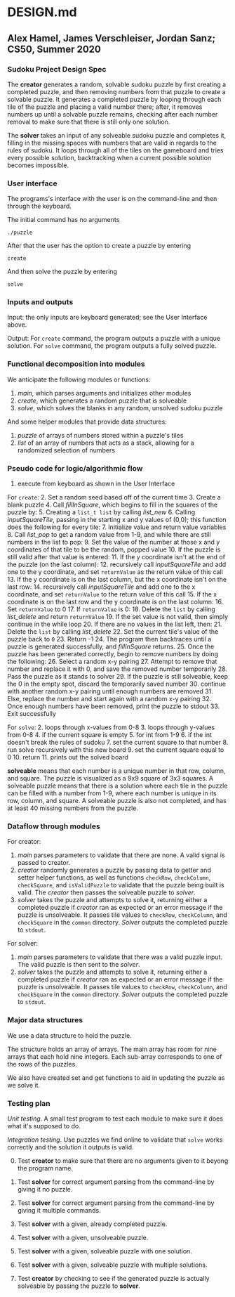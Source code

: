 # DESIGN.md
## Alex Hamel, James Verschleiser, Jordan Sanz; CS50, Summer 2020

### Sudoku Project Design Spec

The **creator** generates a random, solvable sudoku puzzle by first creating a completed puzzle, and then removing numbers from that puzzle to create a solvable puzzle. 
It generates a completed puzzle by looping through each tile of the puzzle and placing a valid number there; after, it removes numbers up until a solvable puzzle remains, checking after each number removal to make sure that there is still only one solution.

The **solver** takes an input of any solveable sudoku puzzle and completes it, filling in the missing spaces with numbers that are valid in regards to the rules of sudoku. It loops through all of the tiles on the gameboard and tries every possible solution, backtracking when a current possible solution becomes impossible.


### User interface

The programs's interface with the user is on the command-line and then through the keyboard.

The initial command has no arguments

```
./puzzle
```

After that the user has the option to create a puzzle by entering

```
create
```

And then solve the puzzle by entering

```
solve
```

### Inputs and outputs

Input: the only inputs are keyboard generated; see the User Interface above.

Output: For `create` command, the program outputs a puzzle with a unique solution. For `solve` command, the program outputs a fully solved puzzle.


### Functional decomposition into modules

We anticipate the following modules or functions:

 1. *main*, which parses arguments and initializes other modules
 2. *create*, which generates a random puzzle that is solveable
 3. *solve*, which solves the blanks in any random, unsolved sudoku puzzle

And some helper modules that provide data structures:

 1. *puzzle* of arrays of numbers stored within a puzzle's tiles
 2. *list* of an array of numbers that acts as a stack, allowing for a randomized selection of numbers

### Pseudo code for logic/algorithmic flow

1. execute from keyboard as shown in the User Interface

For `create`:
2. Set a random seed based off of the current time
3. Create a blank puzzle
4. Call *fillInSquare*, which begins to fill in the squares of the puzzle by:
    5. Creating a `list_t list` by calling *list_new*
    6. Calling *inputSquareTile*, passing in the starting x and y values of (0,0); this function does the following for every tile:
        7. Initialize value and return value variables
        8. Call *list_pop* to get a random value from 1-9, and while there are still numbers in the list to pop:
            9. Set the value of the number at those x and y coordinates of that tile to be the random, popped value
            10. If the puzzle is still valid after that value is entered:
                11. If the y coordinate isn't at the end of the puzzle (on the last column):
                    12. recursively call *inputSquareTile* and add one to the y coordinate, and set `returnValue` as the return value of this call
                13. If the y coordinate is on the last column, but the x coordinate isn't on the last row:
                    14. recursively call *inputSquareTile* and add one to the x coordinate, and set `returnValue` to the return value of this call
                15. If the x coordinate is on the last row and the y coordinate is on the last column:
                    16. Set `returnValue` to 0
                17. If `returnValue` is 0:
                    18. Delete the `list` by calling *list_delete* and return `returnValue`
            19. If the set value is not valid, then simply continue in the while loop
        20. If there are no values in the list left, then:
            21. Delete the `list` by calling *list_delete*
            22. Set the current tile's value of the puzzle back to `0`
            23. Return -1
            24. The program then backtraces until a puzzle is generated successfully, and *fillInSquare* returns.
25. Once the puzzle has been generated correctly, begin to remove numbers by doing the following:
    26. Select a random x-y pairing
    27. Attempt to remove that number and replace it with 0, and save the removed number temporarily
        28. Pass the puzzle as it stands to solver
        29. If the puzzle is still solveable, keep the 0 in the empty spot, discard the temporarily saved number
            30. continue with another random x-y pairing until enough numbers are removed
        31. Else, replace the number and start again with a random x-y pairing
32. Once enough numbers have been removed, print the puzzle to stdout
33. Exit successfully

For `solve`:
2. loops through x-values from 0-8
    3. loops through y-values from 0-8
        4. if the current square is empty
            5. for int from 1-9
                6. if the int doesn't break the rules of sudoku
                    7. set the current square to that number
                    8. run solve recursively with this new board
                    9. set the current square equal to 0
            10. return
11. prints out the solved board


**solveable** means that each number is a unique number in that row, column, and square. The puzzle is visualized as a 9x9 square of 3x3 squares. A solveable puzzle means that there is a solution where each tile in the puzzle can be filled with a number from 1-9, where each number is unique in its row, column, and square. A solveable puzzle is also not completed, and has at least 40 missing numbers from the puzzle. 

### Dataflow through modules

For creator:
 1. *main* parses parameters to validate that there are none. A valid signal is passed to creator. 
 2. *creator* randomly generates a puzzle by passing data to getter and setter helper functions, as well as functions `checkRow`, `checkColumn`, `checkSquare`, and `isValidPuzzle` to validate that the puzzle being built is valid. The *creator* then passes the solveable puzzle to *solver*.
 3. *solver* takes the puzzle and attempts to solve it, returning either a completed puzzle if *creator* ran as expected or an error message if the puzzle is unsolveable. It passes tile values to `checkRow`, `checkColumn`, and `checkSquare` in the `common` directory. *Solver* outputs the completed puzzle to `stdout`. 

For solver:
1. *main* parses parameters to validate that there was a valid puzzle input. The valid puzzle is then sent to the *solver*.
2. *solver* takes the puzzle and attempts to solve it, returning either a completed puzzle if *creator* ran as expected or an error message if the puzzle is unsolveable. It passes tile values to `checkRow`, `checkColumn`, and `checkSquare` in the `common` directory. *Solver* outputs the completed puzzle to `stdout`. 

### Major data structures

We use a data structure to hold the puzzle.

The structure holds an array of arrays. The main array has room for nine arrays that each hold nine integers. Each sub-array corresponds to one of the rows of the puzzles.

We also have created set and get functions to aid in updating the puzzle as we solve it.

### Testing plan

*Unit testing*.  A small test program to test each module to make sure it does what it's supposed to do.

*Integration testing*.  Use puzzles we find online to validate that `solve` works correctly and the solution it outputs is valid.

0. Test **creator** to make sure that there are no arguments given to it beyong the program name.

0. Test **solver** for correct argument parsing from the command-line by giving it no puzzle.

0. Test **solver** for correct argument parsing from the command-line by giving it multiple commands.

1. Test **solver** with a given, already completed puzzle.

2. Test **solver** with a given, unsolveable puzzle.

3. Test **solver** with a given, solveable puzzle with one solution.

4. Test **solver** with a given, solveable puzzle with multiple solutions.

5. Test **creator** by checking to see if the generated puzzle is actually solveable by passing the puzzle to **solver**. 
